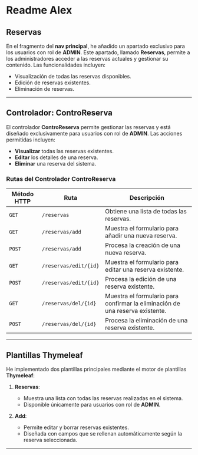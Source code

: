 # Readme Alex

## Reservas
En el fragmento del **nav principal**, he añadido un apartado exclusivo para los usuarios con rol de **ADMIN**. Este apartado, llamado **Reservas**, permite a los administradores acceder a las reservas actuales y gestionar su contenido. Las funcionalidades incluyen:
- Visualización de todas las reservas disponibles.
- Edición de reservas existentes.
- Eliminación de reservas.

---

## Controlador: ControReserva
El controlador **ControReserva** permite gestionar las reservas y está diseñado exclusivamente para usuarios con rol de **ADMIN**. Las acciones permitidas incluyen:
- **Visualizar** todas las reservas existentes.
- **Editar** los detalles de una reserva.
- **Eliminar** una reserva del sistema.

### Rutas del Controlador ControReserva

| **Método HTTP** | **Ruta**                | **Descripción**                                                                             |
|------------------|-------------------------|--------------------------------------------------------------------------------------------|
| `GET`           | `/reservas`             | Obtiene una lista de todas las reservas.                                                   |
| `GET`           | `/reservas/add`         | Muestra el formulario para añadir una nueva reserva.                                       |
| `POST`          | `/reservas/add`         | Procesa la creación de una nueva reserva.                                                  |
| `GET`           | `/reservas/edit/{id}`   | Muestra el formulario para editar una reserva existente.                                   |
| `POST`          | `/reservas/edit/{id}`   | Procesa la edición de una reserva existente.                                               |
| `GET`           | `/reservas/del/{id}`    | Muestra el formulario para confirmar la eliminación de una reserva existente.              |
| `POST`          | `/reservas/del/{id}`    | Procesa la eliminación de una reserva existente.                                           |

---

## Plantillas Thymeleaf
He implementado dos plantillas principales mediante el motor de plantillas **Thymeleaf**:

1. **Reservas**: 
   - Muestra una lista con todas las reservas realizadas en el sistema.
   - Disponible únicamente para usuarios con rol de **ADMIN**.

2. **Add**:
   - Permite editar y borrar reservas existentes.
   - Diseñada con campos que se rellenan automáticamente según la reserva seleccionada.

---


